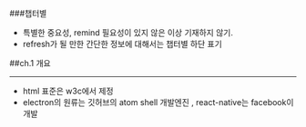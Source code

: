 ###챕터별

- 특별한 중요성, remind 필요성이 있지 않은 이상 기재하지 않기.
- refresh가 될 만한 간단한 정보에 대해서는 챕터별 하단 표기

##ch.1 개요

---
- html 표준은 w3c에서 제정
- electron의 원류는 깃허브의 atom shell 개발엔진 , react-native는 facebook이 개발

